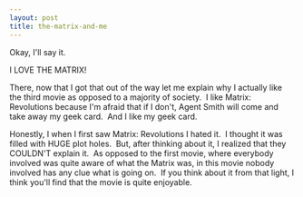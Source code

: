 ```yaml
---
layout: post
title: the-matrix-and-me
---
```

Okay, I'll say it.

I LOVE THE MATRIX!

There, now that I got that out of the way let me explain why I actually
like the third movie as opposed to a majority of society.  I like
Matrix: Revolutions because I'm afraid that if I don't, Agent Smith will
come and take away my geek card.  And I like my geek card. 

Honestly, I when I first saw Matrix: Revolutions I hated it.  I thought
it was filled with HUGE plot holes.  But, after thinking about it, I
realized that they COULDN'T explain it.  As opposed to the first movie,
where everybody involved was quite aware of what the Matrix was, in this
movie nobody involved has any clue what is going on.  If you think about
it from that light, I think you'll find that the movie is quite
enjoyable.
